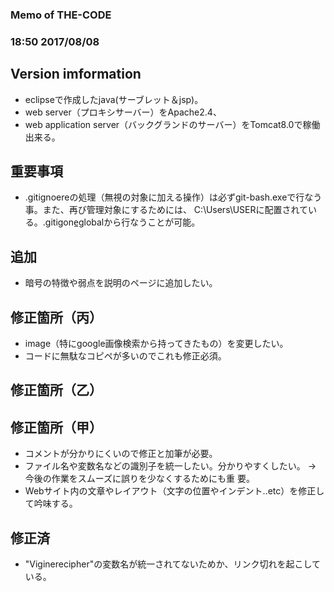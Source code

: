 ﻿### Memo of THE-CODE
### 18:50 2017/08/08

## Version imformation
* eclipseで作成したjava(サーブレット＆jsp)。
* web server（プロキシサーバー）をApache2.4、
* web application server（バックグランドのサーバー）をTomcat8.0で稼働出来る。

## 重要事項
* .gitignoereの処理（無視の対象に加える操作）は必ずgit-bash.exeで⾏なう事。また、再び管理対象にするためには、
C:\Users\USERに配置されている。.gitigone̲globalから⾏なうことが可能。

## 追加
* 暗号の特徴や弱点を説明のページに追加したい。

## 修正箇所（丙）
* image（特にgoogle画像検索から持ってきたもの）を変更したい。
* コードに無駄なコピペが多いのでこれも修正必須。

## 修正箇所（乙）

## 修正箇所（甲）
* コメントが分かりにくいので修正と加筆が必要。
* ファイル名や変数名などの識別⼦を統⼀したい。分かりやすくしたい。 -> 今後の作業をスムーズに誤りを少なくするためにも重
要。
* Webサイト内の文章やレイアウト（文字の位置やインデント..etc）を修正して吟味する。
## 修正済
* "Viginerecipher"の変数名が統⼀されてないためか、リンク切れを起こしている。